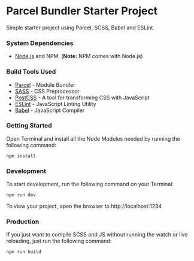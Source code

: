 # Parcel Bundler Starter Project

Simple starter project using Parcel, SCSS, Babel and ESLint.

### System Dependencies
* [Node.js](https://nodejs.org/en/) and NPM. (**Note:** NPM comes with Node.js)

### Build Tools Used
* [Parcel](https://parceljs.org/) - Module Bundler
* [SASS](http://sass-lang.com/) - CSS Preprocessor
* [PostCSS](https://postcss.org/) - A tool for transforming CSS with JavaScript
* [ESLint](http://eslint.org/) - JavaScript Linting Utility
* [Babel](https://babeljs.io/) - JavaScript Compiler

### Getting Started
Open Terminal and install all the Node Modules needed by running the following command:

```
npm install
```

### Development 

To start development, run the following command on your Terminal:

```
npm run dev
```

To view your project, open the browser to http://localhost:1234

### Production

If you just want to compile SCSS and JS without running the watch or live reloading, just run the following command:

```
npm run build
```